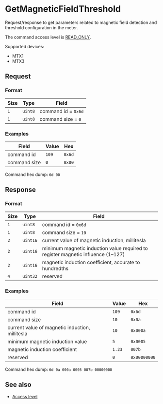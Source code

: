 # GetMagneticFieldThreshold

Request/response to get parameters related to magnetic field detection and threshold configuration in the meter.

The command access level is [READ_ONLY](../basics.md#command-access-level).

Supported devices:
- MTX1
- MTX3


## Request

### Format

| Size | Type    | Field               |
| ---- | ------- | ------------------- |
| `1`  | `uint8` | command id = `0x6d` |
| `1`  | `uint8` | command size = `0`  |

### Examples

| Field        | Value | Hex    |
| ------------ | ----- | ------ |
| command id   | `109` | `0x6d` |
| command size | `0`   | `0x00` |

Command hex dump: `6d 00`


## Response

### Format

| Size | Type     | Field                                                                            |
| ---- | -------- | -------------------------------------------------------------------------------- |
| `1`  | `uint8`  | command id = `0x6d`                                                              |
| `1`  | `uint8`  | command size = `10`                                                              |
| `2`  | `uint16` | current value of magnetic induction, millitesla                                  |
| `2`  | `uint16` | minimum magnetic induction value required to register magnetic influence (1–127) |
| `2`  | `uint16` | magnetic induction coefficient, accurate to hundredths                           |
| `4`  | `uint32` | reserved                                                                         |

### Examples

| Field                                           | Value  | Hex          |
| ----------------------------------------------- | ------ | ------------ |
| command id                                      | `109`  | `0x6d`       |
| command size                                    | `10`   | `0x0a`       |
| current value of magnetic induction, millitesla | `10`   | `0x000a`     |
| minimum magnetic induction value                | `5`    | `0x0005`     |
| magnetic induction coefficient                  | `1.23` | `007b`       |
| reserved                                        | `0`    | `0x00000000` |

Command hex dump: `6d 0a 000a 0005 007b 00000000`


## See also

* [Access level](../basics.md#command-access-level)
